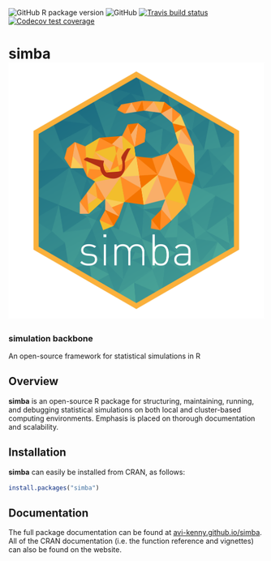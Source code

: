 <!-- badges: start -->
  ![GitHub R package version](https://img.shields.io/github/r-package/v/Avi-Kenny/simba)
  ![GitHub](https://img.shields.io/github/license/Avi-Kenny/simba)
  [![Travis build status](https://travis-ci.com/Avi-Kenny/simba.svg?branch=master)](https://travis-ci.com/Avi-Kenny/simba)
  [![Codecov test coverage](https://codecov.io/gh/Avi-Kenny/simba/branch/master/graph/badge.svg)](https://codecov.io/gh/Avi-Kenny/simba?branch=master)
<!-- badges: end -->


<!-- <img src='man/figures/logo.png' align="right" height="150" /> -->

# simba ![simba](man/figures/logo.png)

### **sim**ulation **ba**ckbone

An open-source framework for statistical simulations in R

## Overview

**simba** is an open-source R package for structuring, maintaining, running, and debugging statistical simulations on both local and cluster-based computing environments. Emphasis is placed on thorough documentation and scalability.

## Installation

**simba** can easily be installed from CRAN, as follows:

```R
install.packages("simba")
```

## Documentation

The full package documentation can be found at [avi-kenny.github.io/simba](https://avi-kenny.github.io/simba). All of the CRAN documentation (i.e. the function reference and vignettes) can also be found on the website.
